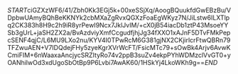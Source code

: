 $START$ciGZXzWF6/41/Zbh0Kk3EGj5k+00xeSSjXq/AoogBQuukfdGwEBzBu/VDpbwUAmyBQhBeKKNYk2cbMXaZgRvxQGXzFoaEgWKyz7N/JiLstw6ILXTlpq2CK383h8H9c2h9iR8yrPewI9Ncx7JklJvIM/+cX0jB54iacDb1ztP43MsoeYYSb3gUrL+jaSH2ZX2a/BvAzdviyXmfCcgudfjhjJg34fXXO1xAJnF5DTvFMkPepcSENF4qjC/L6MU9LXo2nu/KYV4I0TPwRcM6G381gjNX2CKjirlcrFtwQBRn79TFZwuAEN+V7IDQdejFHy5zyeKgrXVrWcFT/FsicMTc79+sOwBk4Arjv6AvwKCmiFIM+6nWaaxaAncjycSRZItyRo74v2ppB3suZv4ekpPYhWDMzclVvGT0+yOANhilwOd3xdUgoSbOtBp9P6Lvbi7AwAK60/1HSkYj4LkoWKh9g==$END$